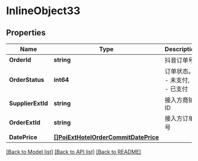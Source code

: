 # InlineObject33

## Properties

Name | Type | Description | Notes
------------ | ------------- | ------------- | -------------
**OrderId** | **string** | 抖音订单号 | [optional] 
**OrderStatus** | **int64** | 订单状态。0 - 未支付, 1 - 已支付 | [optional] 
**SupplierExtId** | **string** | 接入方商铺ID | [optional] 
**OrderExtId** | **string** | 接入方订单号 | [optional] 
**DatePrice** | [**[]PoiExtHotelOrderCommitDatePrice**](_poi_ext_hotel_order_commit_date_price.md) |  | [optional] 

[[Back to Model list]](../README.md#documentation-for-models) [[Back to API list]](../README.md#documentation-for-api-endpoints) [[Back to README]](../README.md)


